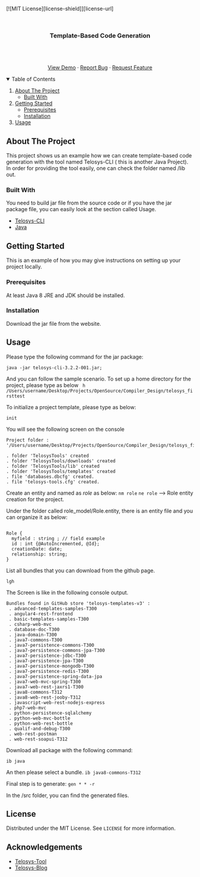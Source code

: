 
<!--
*** Thanks for checking out the Best-README-Template. If you have a suggestion
*** that would make this better, please fork the repo and create a pull request
*** or simply open an issue with the tag "enhancement".
*** Thanks again! Now go create something AMAZING! :D
-->



<!-- PROJECT SHIELDS -->
<!--
*** I'm using markdown "reference style" links for readability.
*** Reference links are enclosed in brackets [ ] instead of parentheses ( ).
*** See the bottom of this document for the declaration of the reference variables
*** for contributors-url, forks-url, etc. This is an optional, concise syntax you may use.
*** https://www.markdownguide.org/basic-syntax/#reference-style-links
-->
<!-- [![Contributors][contributors-shield]][contributors-url] 
[![Forks][forks-shield]][forks-url]
[![Stargazers][stars-shield]][stars-url]
[![Issues][issues-shield]][issues-url]-->
[![MIT License][license-shield]][license-url]
<!--[![LinkedIn][linkedin-shield]][linkedin-url]  -->



<!-- PROJECT LOGO -->
<br />
<!-- <p align="center">
  <a href="https://github.com/othneildrew/Best-README-Template">
    <img src="images/logo.png" alt="Logo" width="80" height="80">
  </a> -->

  <h3 align="center">Template-Based Code Generation</h3>

  <p align="center">
    <br />
    <a href="https://github.com/othneildrew/Best-README-Template"> 
    <br />
    <br />
    <a href="https://github.com/othneildrew/Best-README-Template">View Demo</a>
    ·
    <a href="https://github.com/othneildrew/Best-README-Template/issues">Report Bug</a>
    ·
    <a href="https://github.com/othneildrew/Best-README-Template/issues">Request Feature</a>
  </p>
</p>



<!-- TABLE OF CONTENTS -->
<details open="open">
  <summary>Table of Contents</summary>
  <ol>
    <li>
      <a href="#about-the-project">About The Project</a>
      <ul>
        <li><a href="#built-with">Built With</a></li>
      </ul>
    </li>
    <li>
      <a href="#getting-started">Getting Started</a>
      <ul>
        <li><a href="#prerequisites">Prerequisites</a></li>
        <li><a href="#installation">Installation</a></li>
      </ul>
    </li>
    <li><a href="#usage">Usage</a></li>
    <!-- <li><a href="#roadmap">Roadmap</a></li>
    <li><a href="#contributing">Contributing</a></li>
    <li><a href="#license">License</a></li>
    <li><a href="#contact">Contact</a></li>
    <li><a href="#acknowledgements">Acknowledgements</a></li> -->
  </ol>
</details>



<!-- ABOUT THE PROJECT -->
## About The Project

<!-- [![Product Name Screen Shot][product-screenshot]](https://example.com) -->

This project shows us an example how we can create template-based code generation with the tool named Telosys-CLI ( this is another Java Project). In order for providing the tool easily, one can check the folder named /lib out.

### Built With

You need to build jar file from the source code or if you have the jar package file, you can easily look at the section called Usage.
* [Telosys-CLI](http://www.telosys.org/download/telosys-cli/)
* [Java](https://www.java.com/en/)


<!-- GETTING STARTED -->
## Getting Started

This is an example of how you may give instructions on setting up your project locally.

### Prerequisites

At least Java 8 JRE and JDK should be installed. 

### Installation
Download the jar file from the website. 

## Usage

Please type the following command for the jar package: 

   ```java -jar telosys-cli-3.2.2-001.jar;```

And you can follow the sample scenario. To set up a home directory for the project, please type as below
``` h /Users/username/Desktop/Projects/OpenSource/Compiler_Design/telosys_firsttest```

To initialize a project template, please type as below: 

```init```

You will see the following screen on the console 

```Project initialization 
Project folder : '/Users/username/Desktop/Projects/OpenSource/Compiler_Design/telosys_firsttest' 

. folder 'TelosysTools' created
. folder 'TelosysTools/downloads' created
. folder 'TelosysTools/lib' created
. folder 'TelosysTools/templates' created
. file 'databases.dbcfg' created. 
. file 'telosys-tools.cfg' created. 
```
Create an entity and named as *role* as below: 
```nm role```
```ne role``` --> Role entity creation for the project.

Under the folder called role_model/Role.entity, there is an entity file and you can organize it as below: 

```// Entity Role

Role {
  myfield : string ; // field example 
  id : int {@AutoIncremented, @Id};
  creationDate: date; 
  relationship: string; 
}
``` 
List all bundles that you can download from the github page. 

```lgh ```

The Screen is like in the following console output. 

```
Bundles found in GitHub store 'telosys-templates-v3' : 
 . advanced-templates-samples-T300
 . angular4-rest-frontend
 . basic-templates-samples-T300
 . csharp-web-mvc
 . database-doc-T300
 . java-domain-T300
 . java7-commons-T300
 . java7-persistence-commons-T300
 . java7-persistence-commons-jpa-T300
 . java7-persistence-jdbc-T300
 . java7-persistence-jpa-T300
 . java7-persistence-mongodb-T300
 . java7-persistence-redis-T300
 . java7-persistence-spring-data-jpa
 . java7-web-mvc-spring-T300
 . java7-web-rest-jaxrs1-T300
 . java8-commons-T312
 . java8-web-rest-jooby-T312
 . javascript-web-rest-nodejs-express
 . php7-web-mvc
 . python-persistence-sqlalchemy
 . python-web-mvc-bottle
 . python-web-rest-bottle
 . qualif-and-debug-T300
 . web-rest-postman
 . web-rest-soapui-T312
```
Download all package with the following command: 

```ib java```

An then please select a bundle. 
```ib java8-commons-T312```

Final step is to generate: 
```gen * * -r```

In the /src folder, you can find the generated files. 

<!--
## Roadmap

See the [open issues](https://github.com/othneildrew/Best-README-Template/issues) for a list of proposed features (and known issues). -->



<!--
## Contributing

Contributions are what make the open source community such an amazing place to be learn, inspire, and create. Any contributions you make are **greatly appreciated**.

1. Fork the Project
2. Create your Feature Branch (`git checkout -b feature/AmazingFeature`)
3. Commit your Changes (`git commit -m 'Add some AmazingFeature'`)
4. Push to the Branch (`git push origin feature/AmazingFeature`)
5. Open a Pull Request
-->


<!-- LICENSE -->
## License

Distributed under the MIT License. See `LICENSE` for more information.


<!-- ACKNOWLEDGEMENTS -->
## Acknowledgements
* [Telosys-Tool](http://www.telosys.org/download/telosys-cli/)
* [Telosys-Blog](https://dzone.com/articles/telosys-a-code-generation-tool-by-laurent-guerin)





<!-- MARKDOWN LINKS & IMAGES -->
<!--
[contributors-shield]: https://img.shields.io/github/contributors/othneildrew/Best-README-Template.svg?style=for-the-badge
[contributors-url]: https://github.com/othneildrew/Best-README-Template/graphs/contributors
[forks-shield]: https://img.shields.io/github/forks/othneildrew/Best-README-Template.svg?style=for-the-badge
[forks-url]: https://github.com/othneildrew/Best-README-Template/network/members
[stars-shield]: https://img.shields.io/github/stars/othneildrew/Best-README-Template.svg?style=for-the-badge
[stars-url]: https://github.com/othneildrew/Best-README-Template/stargazers
[issues-shield]: https://img.shields.io/github/issues/othneildrew/Best-README-Template.svg?style=for-the-badge
[issues-url]: https://github.com/othneildrew/Best-README-Template/issues
[license-shield]: https://img.shields.io/github/license/othneildrew/Best-README-Template.svg?style=for-the-badge
[license-url]: https://github.com/othneildrew/Best-README-Template/blob/master/LICENSE.txt
[linkedin-shield]: https://img.shields.io/badge/-LinkedIn-black.svg?style=for-the-badge&logo=linkedin&colorB=555
[linkedin-url]: https://linkedin.com/in/othneildrew -->
[product-screenshot]: images/screenshot.png

